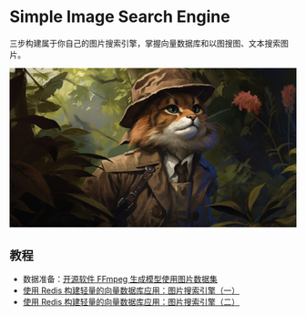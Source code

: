 # Simple Image Search Engine

三步构建属于你自己的图片搜索引擎，掌握向量数据库和以图搜图、文本搜索图片。

![](.github/detective.jpg)

## 教程

- 数据准备：[开源软件 FFmpeg 生成模型使用图片数据集](https://soulteary.com/2023/11/14/ffmpeg-generates-models-using-image-datasets.html)
- [使用 Redis 构建轻量的向量数据库应用：图片搜索引擎（一）](https://soulteary.com/2023/11/15/use-redis-to-build-a-lightweight-vector-database-application-image-search-engine-part-1.html)
- [使用 Redis 构建轻量的向量数据库应用：图片搜索引擎（二）](https://soulteary.com/2023/11/16/use-redis-to-build-a-lightweight-vector-database-application-image-search-engine-part-2.html)


